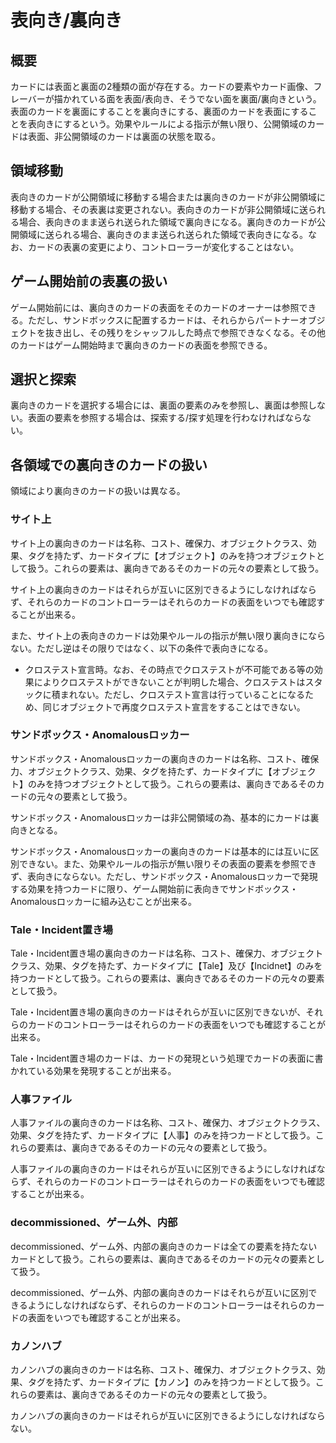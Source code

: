 # 表向き/裏向き

## 概要
カードには表面と裏面の2種類の面が存在する。カードの要素やカード画像、フレーバーが描かれている面を表面/表向き、そうでない面を裏面/裏向きという。表面のカードを裏面にすることを裏向きにする、裏面のカードを表面にすることを表向きにするという。効果やルールによる指示が無い限り、公開領域のカードは表面、非公開領域のカードは裏面の状態を取る。

## 領域移動
表向きのカードが公開領域に移動する場合または裏向きのカードが非公開領域に移動する場合、その表裏は変更されない。表向きのカードが非公開領域に送られる場合、表向きのまま送られ送られた領域で裏向きになる。裏向きのカードが公開領域に送られる場合、裏向きのまま送られ送られた領域で表向きになる。なお、カードの表裏の変更により、コントローラーが変化することはない。

## ゲーム開始前の表裏の扱い
ゲーム開始前には、裏向きのカードの表面をそのカードのオーナーは参照できる。ただし、サンドボックスに配置するカードは、それらからパートナーオブジェクトを抜き出し、その残りをシャッフルした時点で参照できなくなる。その他のカードはゲーム開始時まで裏向きのカードの表面を参照できる。

## 選択と探索
裏向きのカードを選択する場合には、裏面の要素のみを参照し、裏面は参照しない。表面の要素を参照する場合は、探索する/探す処理を行わなければならない。

## 各領域での裏向きのカードの扱い
領域により裏向きのカードの扱いは異なる。

### サイト上
サイト上の裏向きのカードは名称、コスト、確保力、オブジェクトクラス、効果、タグを持たず、カードタイプに【オブジェクト】のみを持つオブジェクトとして扱う。これらの要素は、裏向きであるそのカードの元々の要素として扱う。

サイト上の裏向きのカードはそれらが互いに区別できるようにしなければならず、それらのカードのコントローラーはそれらのカードの表面をいつでも確認することが出来る。

また、サイト上の表向きのカードは効果やルールの指示が無い限り裏向きにならない。ただし逆はその限りではなく、以下の条件で表向きになる。
* クロステスト宣言時。なお、その時点でクロステストが不可能である等の効果によりクロステストができないことが判明した場合、クロステストはスタックに積まれない。ただし、クロステスト宣言は行っていることになるため、同じオブジェクトで再度クロステスト宣言をすることはできない。

### サンドボックス・Anomalousロッカー
サンドボックス・Anomalousロッカーの裏向きのカードは名称、コスト、確保力、オブジェクトクラス、効果、タグを持たず、カードタイプに【オブジェクト】のみを持つオブジェクトとして扱う。これらの要素は、裏向きであるそのカードの元々の要素として扱う。

サンドボックス・Anomalousロッカーは非公開領域の為、基本的にカードは裏向きとなる。

サンドボックス・Anomalousロッカーの裏向きのカードは基本的には互いに区別できない。また、効果やルールの指示が無い限りその表面の要素を参照できず、表向きにならない。ただし、サンドボックス・Anomalousロッカーで発現する効果を持つカードに限り、ゲーム開始前に表向きでサンドボックス・Anomalousロッカーに組み込むことが出来る。

### Tale・Incident置き場
Tale・Incident置き場の裏向きのカードは名称、コスト、確保力、オブジェクトクラス、効果、タグを持たず、カードタイプに【Tale】及び【Incidnet】のみを持つカードとして扱う。これらの要素は、裏向きであるそのカードの元々の要素として扱う。

Tale・Incident置き場の裏向きのカードはそれらが互いに区別できないが、それらのカードのコントローラーはそれらのカードの表面をいつでも確認することが出来る。

Tale・Incident置き場のカードは、カードの発現という処理でカードの表面に書かれている効果を発現することが出来る。

### 人事ファイル
人事ファイルの裏向きのカードは名称、コスト、確保力、オブジェクトクラス、効果、タグを持たず、カードタイプに【人事】のみを持つカードとして扱う。これらの要素は、裏向きであるそのカードの元々の要素として扱う。

人事ファイルの裏向きのカードはそれらが互いに区別できるようにしなければならず、それらのカードのコントローラーはそれらのカードの表面をいつでも確認することが出来る。

### decommissioned、ゲーム外、内部
decommissioned、ゲーム外、内部の裏向きのカードは全ての要素を持たないカードとして扱う。これらの要素は、裏向きであるそのカードの元々の要素として扱う。

decommissioned、ゲーム外、内部の裏向きのカードはそれらが互いに区別できるようにしなければならず、それらのカードのコントローラーはそれらのカードの表面をいつでも確認することが出来る。

### カノンハブ
カノンハブの裏向きのカードは名称、コスト、確保力、オブジェクトクラス、効果、タグを持たず、カードタイプに【カノン】のみを持つカードとして扱う。これらの要素は、裏向きであるそのカードの元々の要素として扱う。

カノンハブの裏向きのカードはそれらが互いに区別できるようにしなければならない。
